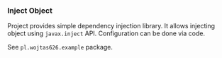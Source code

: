 ### Inject Object

Project provides simple dependency injection library.
It allows injecting object using `javax.inject` API.
Configuration can be done via code.

See `pl.wojtas626.example` package.
